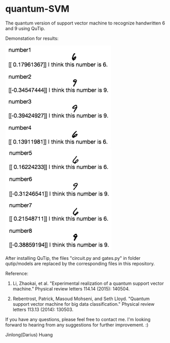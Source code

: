 # quantum-SVM
The quantum version of support vector machine to recognize handwritten 6 and 9 using QuTip.

Demonstation for results:

![Alt text](./demo_4.png?raw=true "Title") ![Alt text](./demo_other_4.png?raw=true "Title")

After installing QuTip, the files "circuit.py and gates.py" in folder qutip/models are replaced by the corresponding files in this repository.

Reference:
1) Li, Zhaokai, et al. "Experimental realization of a quantum support vector machine." Physical review letters 114.14 (2015): 140504.

2) Rebentrost, Patrick, Masoud Mohseni, and Seth Lloyd. "Quantum support vector machine for big data classification." Physical review letters 113.13 (2014): 130503.

If you have any questions, please feel free to contact me. I'm looking forward to hearing from any suggestions for further improvement. :) 

Jinlong(Darius) Huang
